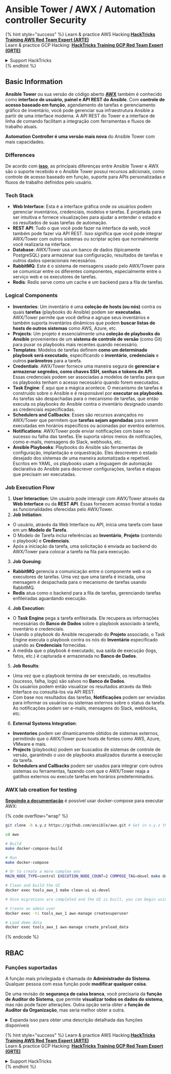 # Ansible Tower / AWX / Automation controller Security

{% hint style="success" %}
Learn & practice AWS Hacking:<img src="../.gitbook/assets/image (1).png" alt="" data-size="line">[**HackTricks Training AWS Red Team Expert (ARTE)**](https://training.hacktricks.xyz/courses/arte)<img src="../.gitbook/assets/image (1).png" alt="" data-size="line">\
Learn & practice GCP Hacking: <img src="../.gitbook/assets/image (2).png" alt="" data-size="line">[**HackTricks Training GCP Red Team Expert (GRTE)**<img src="../.gitbook/assets/image (2).png" alt="" data-size="line">](https://training.hacktricks.xyz/courses/grte)

<details>

<summary>Support HackTricks</summary>

* Check the [**subscription plans**](https://github.com/sponsors/carlospolop)!
* **Join the** 💬 [**Discord group**](https://discord.gg/hRep4RUj7f) or the [**telegram group**](https://t.me/peass) or **follow** us on **Twitter** 🐦 [**@hacktricks\_live**](https://twitter.com/hacktricks\_live)**.**
* **Share hacking tricks by submitting PRs to the** [**HackTricks**](https://github.com/carlospolop/hacktricks) and [**HackTricks Cloud**](https://github.com/carlospolop/hacktricks-cloud) github repos.

</details>
{% endhint %}

## Basic Information

**Ansible Tower** ou sua versão de código aberto [**AWX**](https://github.com/ansible/awx) também é conhecido como **interface de usuário, painel e API REST do Ansible**. Com **controle de acesso baseado em função**, agendamento de tarefas e gerenciamento gráfico de inventário, você pode gerenciar sua infraestrutura Ansible a partir de uma interface moderna. A API REST do Tower e a interface de linha de comando facilitam a integração com ferramentas e fluxos de trabalho atuais.

**Automation Controller é uma versão mais nova** do Ansible Tower com mais capacidades.

### Differences

De acordo com [**isso**](https://blog.devops.dev/ansible-tower-vs-awx-under-the-hood-65cfec78db00), as principais diferenças entre Ansible Tower e AWX são o suporte recebido e o Ansible Tower possui recursos adicionais, como controle de acesso baseado em função, suporte para APIs personalizadas e fluxos de trabalho definidos pelo usuário.

### Tech Stack

* **Web Interface**: Esta é a interface gráfica onde os usuários podem gerenciar inventários, credenciais, modelos e tarefas. É projetada para ser intuitiva e fornece visualizações para ajudar a entender o estado e os resultados de suas tarefas de automação.
* **REST API**: Tudo o que você pode fazer na interface da web, você também pode fazer via API REST. Isso significa que você pode integrar AWX/Tower com outros sistemas ou scriptar ações que normalmente você realizaria na interface.
* **Database**: AWX/Tower usa um banco de dados (tipicamente PostgreSQL) para armazenar sua configuração, resultados de tarefas e outros dados operacionais necessários.
* **RabbitMQ**: Este é o sistema de mensagens usado pelo AWX/Tower para se comunicar entre os diferentes componentes, especialmente entre o serviço web e os executores de tarefas.
* **Redis**: Redis serve como um cache e um backend para a fila de tarefas.

### Logical Components

* **Inventories**: Um inventário é uma **coleção de hosts (ou nós)** contra os quais **tarefas** (playbooks do Ansible) podem ser **executadas**. AWX/Tower permite que você defina e agrupe seus inventários e também suporta inventários dinâmicos que podem **buscar listas de hosts de outros sistemas** como AWS, Azure, etc.
* **Projects**: Um projeto é essencialmente uma **coleção de playbooks do Ansible** provenientes de um **sistema de controle de versão** (como Git) para puxar os playbooks mais recentes quando necessário.
* **Templates**: Modelos de tarefas definem **como um determinado playbook será executado**, especificando o **inventário**, **credenciais** e outros **parâmetros** para a tarefa.
* **Credentials**: AWX/Tower fornece uma maneira segura de **gerenciar e armazenar segredos, como chaves SSH, senhas e tokens de API**. Essas credenciais podem ser associadas a modelos de tarefas para que os playbooks tenham o acesso necessário quando forem executados.
* **Task Engine**: É aqui que a mágica acontece. O mecanismo de tarefas é construído sobre o Ansible e é responsável por **executar os playbooks**. As tarefas são despachadas para o mecanismo de tarefas, que então executa os playbooks do Ansible contra o inventário designado usando as credenciais especificadas.
* **Schedulers and Callbacks**: Esses são recursos avançados no AWX/Tower que permitem que **tarefas sejam agendadas** para serem executadas em horários específicos ou acionadas por eventos externos.
* **Notifications**: AWX/Tower pode enviar notificações com base no sucesso ou falha das tarefas. Ele suporta vários meios de notificações, como e-mails, mensagens do Slack, webhooks, etc.
* **Ansible Playbooks**: Playbooks do Ansible são ferramentas de configuração, implantação e orquestração. Eles descrevem o estado desejado dos sistemas de uma maneira automatizada e repetível. Escritos em YAML, os playbooks usam a linguagem de automação declarativa do Ansible para descrever configurações, tarefas e etapas que precisam ser executadas.

### Job Execution Flow

1. **User Interaction**: Um usuário pode interagir com AWX/Tower através da **Web Interface** ou da **REST API**. Essas fornecem acesso frontal a todas as funcionalidades oferecidas pelo AWX/Tower.
2. **Job Initiation**:
* O usuário, através da Web Interface ou API, inicia uma tarefa com base em um **Modelo de Tarefa**.
* O Modelo de Tarefa inclui referências ao **Inventário**, **Projeto** (contendo o playbook) e **Credenciais**.
* Após a iniciação da tarefa, uma solicitação é enviada ao backend do AWX/Tower para colocar a tarefa na fila para execução.
3. **Job Queuing**:
* **RabbitMQ** gerencia a comunicação entre o componente web e os executores de tarefas. Uma vez que uma tarefa é iniciada, uma mensagem é despachada para o mecanismo de tarefas usando RabbitMQ.
* **Redis** atua como o backend para a fila de tarefas, gerenciando tarefas enfileiradas aguardando execução.
4. **Job Execution**:
* O **Task Engine** pega a tarefa enfileirada. Ele recupera as informações necessárias do **Banco de Dados** sobre o playbook associado à tarefa, inventário e credenciais.
* Usando o playbook do Ansible recuperado do **Projeto** associado, o Task Engine executa o playbook contra os nós do **Inventário** especificado usando as **Credenciais** fornecidas.
* À medida que o playbook é executado, sua saída de execução (logs, fatos, etc.) é capturada e armazenada no **Banco de Dados**.
5. **Job Results**:
* Uma vez que o playbook termina de ser executado, os resultados (sucesso, falha, logs) são salvos no **Banco de Dados**.
* Os usuários podem então visualizar os resultados através da Web Interface ou consultá-los via API REST.
* Com base nos resultados das tarefas, **Notificações** podem ser enviadas para informar os usuários ou sistemas externos sobre o status da tarefa. As notificações podem ser e-mails, mensagens do Slack, webhooks, etc.
6. **External Systems Integration**:
* **Inventories** podem ser dinamicamente obtidos de sistemas externos, permitindo que o AWX/Tower puxe hosts de fontes como AWS, Azure, VMware e mais.
* **Projects** (playbooks) podem ser buscados de sistemas de controle de versão, garantindo o uso de playbooks atualizados durante a execução da tarefa.
* **Schedulers and Callbacks** podem ser usados para integrar com outros sistemas ou ferramentas, fazendo com que o AWX/Tower reaja a gatilhos externos ou execute tarefas em horários predeterminados.

### AWX lab creation for testing

[**Seguindo a documentação**](https://github.com/ansible/awx/blob/devel/tools/docker-compose/README.md) é possível usar docker-compose para executar AWX:

{% code overflow="wrap" %}
```bash
git clone -b x.y.z https://github.com/ansible/awx.git # Get in x.y.z the latest release version

cd awx

# Build
make docker-compose-build

# Run
make docker-compose

# Or to create a more complex env
MAIN_NODE_TYPE=control EXECUTION_NODE_COUNT=2 COMPOSE_TAG=devel make docker-compose

# Clean and build the UI
docker exec tools_awx_1 make clean-ui ui-devel

# Once migrations are completed and the UI is built, you can begin using AWX. The UI can be reached in your browser at https://localhost:8043/#/home, and the API can be found at https://localhost:8043/api/v2.

# Create an admin user
docker exec -ti tools_awx_1 awx-manage createsuperuser

# Load demo data
docker exec tools_awx_1 awx-manage create_preload_data
```
{% endcode %}

## RBAC

### Funções suportadas

A função mais privilegiada é chamada de **Administrador do Sistema**. Qualquer pessoa com essa função pode **modificar qualquer coisa**.

De uma revisão de **segurança de caixa branca**, você precisaria da **função de Auditor do Sistema**, que permite **visualizar todos os dados do sistema**, mas não pode fazer alterações. Outra opção seria obter a **função de Auditor da Organização**, mas seria melhor obter a outra.

<details>

<summary>Expanda isso para obter uma descrição detalhada das funções disponíveis</summary>

1. **Administrador do Sistema**:
* Esta é a função de superusuário com permissões para acessar e modificar qualquer recurso no sistema.
* Eles podem gerenciar todas as organizações, equipes, projetos, inventários, modelos de trabalho, etc.
2. **Auditor do Sistema**:
* Usuários com essa função podem visualizar todos os dados do sistema, mas não podem fazer alterações.
* Esta função é projetada para conformidade e supervisão.
3. **Funções da Organização**:
* **Admin**: Controle total sobre os recursos da organização.
* **Auditor**: Acesso somente para visualização aos recursos da organização.
* **Membro**: Membro básico em uma organização sem permissões específicas.
* **Executar**: Pode executar modelos de trabalho dentro da organização.
* **Ler**: Pode visualizar os recursos da organização.
4. **Funções do Projeto**:
* **Admin**: Pode gerenciar e modificar o projeto.
* **Usar**: Pode usar o projeto em um modelo de trabalho.
* **Atualizar**: Pode atualizar o projeto usando SCM (controle de versão).
5. **Funções do Inventário**:
* **Admin**: Pode gerenciar e modificar o inventário.
* **Ad Hoc**: Pode executar comandos ad hoc no inventário.
* **Atualizar**: Pode atualizar a fonte do inventário.
* **Usar**: Pode usar o inventário em um modelo de trabalho.
* **Ler**: Acesso somente para visualização.
6. **Funções do Modelo de Trabalho**:
* **Admin**: Pode gerenciar e modificar o modelo de trabalho.
* **Executar**: Pode executar o trabalho.
* **Ler**: Acesso somente para visualização.
7. **Funções de Credenciais**:
* **Admin**: Pode gerenciar e modificar as credenciais.
* **Usar**: Pode usar as credenciais em modelos de trabalho ou outros recursos relevantes.
* **Ler**: Acesso somente para visualização.
8. **Funções da Equipe**:
* **Membro**: Parte da equipe, mas sem permissões específicas.
* **Admin**: Pode gerenciar os membros da equipe e os recursos associados.
9. **Funções do Fluxo de Trabalho**:
* **Admin**: Pode gerenciar e modificar o fluxo de trabalho.
* **Executar**: Pode executar o fluxo de trabalho.
* **Ler**: Acesso somente para visualização.

</details>

{% hint style="success" %}
Learn & practice AWS Hacking:<img src="../.gitbook/assets/image (1).png" alt="" data-size="line">[**HackTricks Training AWS Red Team Expert (ARTE)**](https://training.hacktricks.xyz/courses/arte)<img src="../.gitbook/assets/image (1).png" alt="" data-size="line">\
Learn & practice GCP Hacking: <img src="../.gitbook/assets/image (2).png" alt="" data-size="line">[**HackTricks Training GCP Red Team Expert (GRTE)**<img src="../.gitbook/assets/image (2).png" alt="" data-size="line">](https://training.hacktricks.xyz/courses/grte)

<details>

<summary>Support HackTricks</summary>

* Check the [**subscription plans**](https://github.com/sponsors/carlospolop)!
* **Join the** 💬 [**Discord group**](https://discord.gg/hRep4RUj7f) or the [**telegram group**](https://t.me/peass) or **follow** us on **Twitter** 🐦 [**@hacktricks\_live**](https://twitter.com/hacktricks\_live)**.**
* **Share hacking tricks by submitting PRs to the** [**HackTricks**](https://github.com/carlospolop/hacktricks) and [**HackTricks Cloud**](https://github.com/carlospolop/hacktricks-cloud) github repos.

</details>
{% endhint %}
